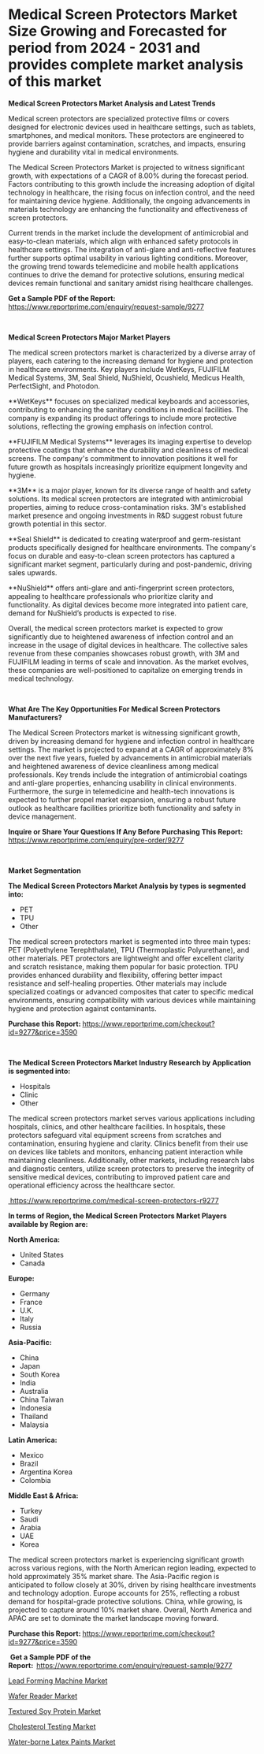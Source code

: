 <p><h1>Medical Screen Protectors Market Size Growing and Forecasted for period from 2024 - 2031 and provides complete market analysis of this market</h1></p><p><strong>Medical Screen Protectors Market Analysis and Latest Trends</strong></p>
<p><p>Medical screen protectors are specialized protective films or covers designed for electronic devices used in healthcare settings, such as tablets, smartphones, and medical monitors. These protectors are engineered to provide barriers against contamination, scratches, and impacts, ensuring hygiene and durability vital in medical environments.</p><p>The Medical Screen Protectors Market is projected to witness significant growth, with expectations of a CAGR of 8.00% during the forecast period. Factors contributing to this growth include the increasing adoption of digital technology in healthcare, the rising focus on infection control, and the need for maintaining device hygiene. Additionally, the ongoing advancements in materials technology are enhancing the functionality and effectiveness of screen protectors.</p><p>Current trends in the market include the development of antimicrobial and easy-to-clean materials, which align with enhanced safety protocols in healthcare settings. The integration of anti-glare and anti-reflective features further supports optimal usability in various lighting conditions. Moreover, the growing trend towards telemedicine and mobile health applications continues to drive the demand for protective solutions, ensuring medical devices remain functional and sanitary amidst rising healthcare challenges.</p></p>
<p><strong>Get a Sample PDF of the Report:&nbsp;</strong> <a href="https://www.reportprime.com/enquiry/request-sample/9277">https://www.reportprime.com/enquiry/request-sample/9277</a></p>
<p>&nbsp;</p>
<p><strong>Medical Screen Protectors Major Market Players</strong></p>
<p><p>The medical screen protectors market is characterized by a diverse array of players, each catering to the increasing demand for hygiene and protection in healthcare environments. Key players include WetKeys, FUJIFILM Medical Systems, 3M, Seal Shield, NuShield, Ocushield, Medicus Health, PerfectSight, and Photodon.</p><p>**WetKeys** focuses on specialized medical keyboards and accessories, contributing to enhancing the sanitary conditions in medical facilities. The company is expanding its product offerings to include more protective solutions, reflecting the growing emphasis on infection control.</p><p>**FUJIFILM Medical Systems** leverages its imaging expertise to develop protective coatings that enhance the durability and cleanliness of medical screens. The company's commitment to innovation positions it well for future growth as hospitals increasingly prioritize equipment longevity and hygiene.</p><p>**3M** is a major player, known for its diverse range of health and safety solutions. Its medical screen protectors are integrated with antimicrobial properties, aiming to reduce cross-contamination risks. 3M's established market presence and ongoing investments in R&D suggest robust future growth potential in this sector.</p><p>**Seal Shield** is dedicated to creating waterproof and germ-resistant products specifically designed for healthcare environments. The company's focus on durable and easy-to-clean screen protectors has captured a significant market segment, particularly during and post-pandemic, driving sales upwards.</p><p>**NuShield** offers anti-glare and anti-fingerprint screen protectors, appealing to healthcare professionals who prioritize clarity and functionality. As digital devices become more integrated into patient care, demand for NuShield’s products is expected to rise.</p><p>Overall, the medical screen protectors market is expected to grow significantly due to heightened awareness of infection control and an increase in the usage of digital devices in healthcare. The collective sales revenue from these companies showcases robust growth, with 3M and FUJIFILM leading in terms of scale and innovation. As the market evolves, these companies are well-positioned to capitalize on emerging trends in medical technology.</p></p>
<p>&nbsp;</p>
<p><strong>What Are The Key Opportunities For Medical Screen Protectors Manufacturers?</strong></p>
<p><p>The Medical Screen Protectors market is witnessing significant growth, driven by increasing demand for hygiene and infection control in healthcare settings. The market is projected to expand at a CAGR of approximately 8% over the next five years, fueled by advancements in antimicrobial materials and heightened awareness of device cleanliness among medical professionals. Key trends include the integration of antimicrobial coatings and anti-glare properties, enhancing usability in clinical environments. Furthermore, the surge in telemedicine and health-tech innovations is expected to further propel market expansion, ensuring a robust future outlook as healthcare facilities prioritize both functionality and safety in device management.</p></p>
<p><strong>Inquire or Share Your Questions If Any Before Purchasing This Report:</strong> <a href="https://www.reportprime.com/enquiry/pre-order/9277">https://www.reportprime.com/enquiry/pre-order/9277</a></p>
<p>&nbsp;</p>
<p><strong>Market Segmentation</strong></p>
<p><strong>The Medical Screen Protectors Market Analysis by types is segmented into:</strong></p>
<p><ul><li>PET</li><li>TPU</li><li>Other</li></ul></p>
<p><p>The medical screen protectors market is segmented into three main types: PET (Polyethylene Terephthalate), TPU (Thermoplastic Polyurethane), and other materials. PET protectors are lightweight and offer excellent clarity and scratch resistance, making them popular for basic protection. TPU provides enhanced durability and flexibility, offering better impact resistance and self-healing properties. Other materials may include specialized coatings or advanced composites that cater to specific medical environments, ensuring compatibility with various devices while maintaining hygiene and protection against contaminants.</p></p>
<p><strong>Purchase this Report:&nbsp;</strong><a href="https://www.reportprime.com/checkout?id=9277&price=3590">https://www.reportprime.com/checkout?id=9277&price=3590</a></p>
<p>&nbsp;</p>
<p><strong>The Medical Screen Protectors Market Industry Research by Application is segmented into:</strong></p>
<p><ul><li>Hospitals</li><li>Clinic</li><li>Other</li></ul></p>
<p><p>The medical screen protectors market serves various applications including hospitals, clinics, and other healthcare facilities. In hospitals, these protectors safeguard vital equipment screens from scratches and contamination, ensuring hygiene and clarity. Clinics benefit from their use on devices like tablets and monitors, enhancing patient interaction while maintaining cleanliness. Additionally, other markets, including research labs and diagnostic centers, utilize screen protectors to preserve the integrity of sensitive medical devices, contributing to improved patient care and operational efficiency across the healthcare sector.</p></p>
<p><a href="https://www.reportprime.com/medical-screen-protectors-r9277">&nbsp;https://www.reportprime.com/medical-screen-protectors-r9277</a></p>
<p><strong>In terms of Region, the Medical Screen Protectors Market Players available by Region are:</strong></p>
<p>
    <p> <strong> North America: </strong>
        <ul>
            <li>United States</li>
            <li>Canada</li>
        </ul>
        </p> 
    <p> <strong> Europe: </strong>
        <ul>
            <li>Germany</li>
            <li>France</li>
            <li>U.K.</li>
            <li>Italy</li>
            <li>Russia</li>
        </ul>
        </p> 
    <p> <strong> Asia-Pacific: </strong>
        <ul>
            <li>China</li>
            <li>Japan</li>
            <li>South Korea</li>
            <li>India</li>
            <li>Australia</li>
            <li>China Taiwan</li>
            <li>Indonesia</li>
            <li>Thailand</li>
            <li>Malaysia</li>
        </ul>
        </p> 
    <p> <strong> Latin America: </strong>
        <ul>
            <li>Mexico</li>
            <li>Brazil</li>
            <li>Argentina Korea</li>
            <li>Colombia</li>
        </ul>
        </p> 
    <p> <strong> Middle East & Africa: </strong>
        <ul>
            <li>Turkey</li>
            <li>Saudi</li>
            <li>Arabia</li>
            <li>UAE</li>
            <li>Korea</li>
        </ul>
    </p>
    </p>
<p><p>The medical screen protectors market is experiencing significant growth across various regions, with the North American region leading, expected to hold approximately 35% market share. The Asia-Pacific region is anticipated to follow closely at 30%, driven by rising healthcare investments and technology adoption. Europe accounts for 25%, reflecting a robust demand for hospital-grade protective solutions. China, while growing, is projected to capture around 10% market share. Overall, North America and APAC are set to dominate the market landscape moving forward.</p></p>
<p><strong>Purchase this Report: </strong><a href="https://www.reportprime.com/checkout?id=9277&price=3590">https://www.reportprime.com/checkout?id=9277&price=3590</a></p>
<p>&nbsp;<strong>Get a Sample PDF of the Report:&nbsp;&nbsp;</strong><a href="https://www.reportprime.com/enquiry/request-sample/9277">https://www.reportprime.com/enquiry/request-sample/9277</a></p>
<p><strong></strong></p>
<p><p><a href="https://www.linkedin.com/pulse/exploring-lead-forming-machine-market-dynamics-global-yqone?trackingId=BSy09po2TuK41tQ87OMcaA%3D%3D">Lead Forming Machine Market</a></p><p><a href="https://www.linkedin.com/pulse/wafer-reader-market-growth-segmentation-regional-analysis-n9tpe?trackingId=G4HxeFz6TIOmIsslYtZdFQ%3D%3D">Wafer Reader Market</a></p><p><a href="https://medium.com/@bernadette.james576/the-global-textured-soy-protein-market-is-at-the-forefront-of-innovation-driving-rapid-industry-5a09ddedd6a8">Textured Soy Protein Market</a></p><p><a href="https://medium.com/@bernadette.james576/the-global-cholesterol-testing-market-identifies-drivers-restraints-opportunities-and-trends-5bb9144b9713">Cholesterol Testing Market</a></p><p><a href="https://issuu.com/reportprime-2/docs/water-borne-latex-paints-market-siz_c14ae03e7b03c0">Water-borne Latex Paints Market</a></p></p>